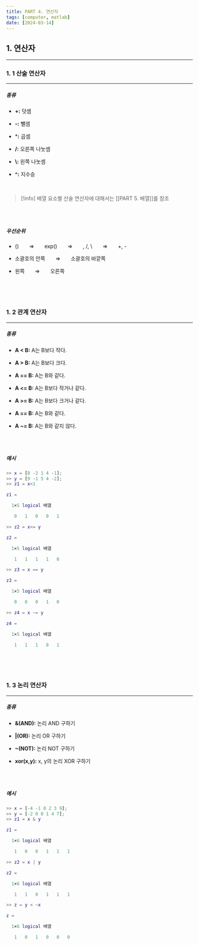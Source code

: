 ```yaml
---
title: PART 4. 연산자
tags: [computer, matlab]
date: [2024-03-14]
---
```

## 1. 연산자
<hr>

### 1. 1 산술 연산자
<hr>

##### 종류

- **+:** 덧셈
+ **-:** 뺄셈
- ***:** 곱셈
+ **/:** 오른쪽 나눗셈
- **\\:** 왼쪽 나눗셈
+ **^:** 지수승

<br>

> [!info]
> 배열 요소별 산술 연산자에 대해서는 [[PART 5. 배열]]를 참조

<br>
<br>

##### 우선순위

- ()&emsp;&emsp;$\Rightarrow$&emsp;&emsp;exp()&emsp;&emsp;$\Rightarrow$&emsp;&emsp;, /, \\&emsp;&emsp;$\Rightarrow$&emsp;&emsp;+, -
+ 소괄호의 안쪽&emsp;&emsp;$\Rightarrow$&emsp;&emsp;소괄호의 바깥쪽
- 왼쪽&emsp;&emsp;$\Rightarrow$&emsp;&emsp;오른쪽

<br>
<br>
<br>

### 1. 2 관계 연산자
<hr>

##### 종류

- **A < B:** A는 B보다 작다.
+ **A > B:** A는 B보다 크다.
- **A == B:** A는 B와 같다.
+ **A <= B:** A는 B보다 작거나 같다.
- **A >= B:** A는 B보다 크거나 같다.
+ **A == B:** A는 B와 같다.
- **A ~= B:** A는 B와 같지 않다.

<br>
<br>

##### 예시

```matlab
>> x = [8 -2 1 4 -1];
>> y = [9 -1 5 4 -2];
>> z1 = x<1

z1 =

  1×5 logical 배열

   0   1   0   0   1

>> z2 = x<= y

z2 =

  1×5 logical 배열

   1   1   1   1   0

>> z3 = x == y

z3 =

  1×5 logical 배열

   0   0   0   1   0

>> z4 = x ~= y

z4 =

  1×5 logical 배열

   1   1   1   0   1

```

<br>
<br>
<br>

### 1. 3 논리 연산자
<hr>

##### 종류

- **&(AND):** 논리 AND 구하기
+ **|(OR):** 논리 OR 구하기
- **~(NOT):** 논리 NOT 구하기
+ **xor(x,y):** x, y의 논리 XOR 구하기

<br>
<br>

##### 예시

```matlab
>> x = [-4 -1 0 2 3 9];
>> y = [-2 0 0 1 4 7];
>> z1 = x & y

z1 =

  1×6 logical 배열

   1   0   0   1   1   1

>> z2 = x | y

z2 =

  1×6 logical 배열

   1   1   0   1   1   1

>> z = y < ~x

z =

  1×6 logical 배열

   1   0   1   0   0   0

```

<br>
<br>
<br>
